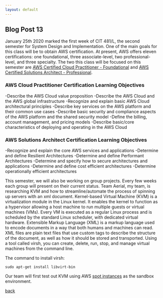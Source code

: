 ```yaml
---
layout: default
---
```


## Blog Post 13

January 25th 2020 marked the first week of CIT 481/L, the second semester for System Design and Implementation. One of the main goals for this class will be to obtain AWS certification. At present, AWS offers eleven certifications: one foundational, three associate-level, two professional-level, and three specialty. The two this class will be focused on this semester are [AWS Certified Cloud Practitioner - Foundational](https://cloudacademy.com/learning-paths/cloud-academy-cloud-practitioner-certification-preparation-for-aws-180/) and [AWS Certified Solutions Architect - Professional](https://cloudacademy.com/learning-paths/cloud-academy-solutions-architect-associate-certification-v152-184/).

### AWS Cloud Practitioner Certification Learning Objectives

-Describe the AWS Cloud value proposition
-Describe the AWS Cloud and the AWS global infrastructure
-Recognize and explain basic AWS Cloud architectural principles
-Describe key services on the AWS platform and their common use cases
-Describe basic security and compliance aspects of the AWS platform and the shared security model
-Define the billing, account management, and pricing models
-Describe basic/core characteristics of deploying and operating in the AWS Cloud

### AWS Solutions Architect Certification Learning Objectives

-Recognize and explain the core AWS services and applications
-Determine and define Resilient Architectures
-Determine and define Performant Architectures
-Determine and specify how to secure architectures and applications
-Determine and define cost efficient architectures
-Determine operationally efficient architectures

This semester, we will also be working on group projects. Every few weeks each group will present on their current status. Team Aerial, my team, is researching KVM and how to streamline/automate the process of spinning up servers with an xml document. Kernel-based Virtual Machine (KVM) is a virtualization module in the Linux kernel. It enables the kernel to function as a hypervisor allowing a host machine to run multiple guests or virtual machines (VMs). Every VM is executed as a regular Linux process and is scheduled by the standard Linux scheduler, with dedicated virtual hardware. Extensible Markup Language (XML) is a markup language used to encode documents in a way that both humans and machines can read. XML files are plain text files that use custom tags to describe the structure of the document, as well as how it should be stored and transported. Using a tool called virsh, you can create, delete, run, stop, and manage virtual machines from the command line.

The command to install virsh:

    sudo apt-get install libvirt-bin 
    
Our team will first test out KVM using AWS [spot instances](https://aws.amazon.com/ec2/spot/) as the sandbox environment. 





[back](../blog.html)
